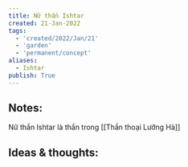 ```yaml
---
title: Nữ thần Ishtar
created: 21-Jan-2022
tags:
  - 'created/2022/Jan/21'
  - 'garden'
  - 'permanent/concept'
aliases:
  - Ishtar
publish: True
---
```


## Notes:
Nữ thần Ishtar là thần trong [[Thần thoại Lưỡng Hà]]

## Ideas & thoughts:


